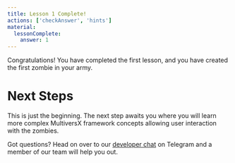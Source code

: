 ```yaml
---
title: Lesson 1 Complete!
actions: ['checkAnswer', 'hints']
material:
  lessonComplete:
    answer: 1
---
```


Congratulations! You have completed the first lesson, and you have created the first zombie in your army.

# Next Steps

This is just the beginning. The next step awaits you where you will learn more complex MultiversX framework concepts allowing user interaction with the zombies.

Got questions? Head on over to our <a href="https://t.me/MultiversXDevelopers" target=_blank>developer chat</a> on Telegram and a member of our team will help you out.
